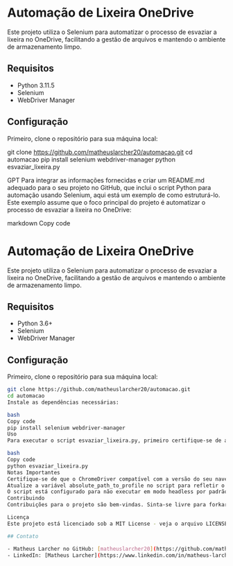 # Automação de Lixeira OneDrive

Este projeto utiliza o Selenium para automatizar o processo de esvaziar a lixeira no OneDrive, facilitando a gestão de arquivos e mantendo o ambiente de armazenamento limpo.

## Requisitos

- Python 3.11.5
- Selenium
- WebDriver Manager

## Configuração

Primeiro, clone o repositório para sua máquina local:

git clone https://github.com/matheuslarcher20/automacao.git
cd automacao
pip install selenium webdriver-manager
python esvaziar_lixeira.py



GPT
Para integrar as informações fornecidas e criar um README.md adequado para o seu projeto no GitHub, que inclui o script Python para automação usando Selenium, aqui está um exemplo de como estruturá-lo. Este exemplo assume que o foco principal do projeto é automatizar o processo de esvaziar a lixeira no OneDrive:

markdown
Copy code
# Automação de Lixeira OneDrive

Este projeto utiliza o Selenium para automatizar o processo de esvaziar a lixeira no OneDrive, facilitando a gestão de arquivos e mantendo o ambiente de armazenamento limpo.

## Requisitos

- Python 3.6+
- Selenium
- WebDriver Manager

## Configuração

Primeiro, clone o repositório para sua máquina local:

```bash
git clone https://github.com/matheuslarcher20/automacao.git
cd automacao
Instale as dependências necessárias:

bash
Copy code
pip install selenium webdriver-manager
Uso
Para executar o script esvaziar_lixeira.py, primeiro certifique-se de atualizar o caminho absoluto para o diretório do perfil do usuário no script. Depois, execute o seguinte comando no terminal:

bash
Copy code
python esvaziar_lixeira.py
Notas Importantes
Certifique-se de que o ChromeDriver compatível com a versão do seu navegador Chrome está instalado.
Atualize a variável absolute_path_to_profile no script para refletir o caminho do seu perfil do usuário do Chrome.
O script está configurado para não executar em modo headless por padrão. Para habilitar o modo headless, remova o comentário da linha chrome_options.add_argument("--headless").
Contribuindo
Contribuições para o projeto são bem-vindas. Sinta-se livre para forkar o repositório, fazer suas alterações e abrir um pull request.

Licença
Este projeto está licenciado sob a MIT License - veja o arquivo LICENSE.md para detalhes.

## Contato

- Matheus Larcher no GitHub: [matheuslarcher20](https://github.com/matheuslarcher20)
- LinkedIn: [Matheus Larcher](https://www.linkedin.com/in/matheus-larcher-6215b1179/)
